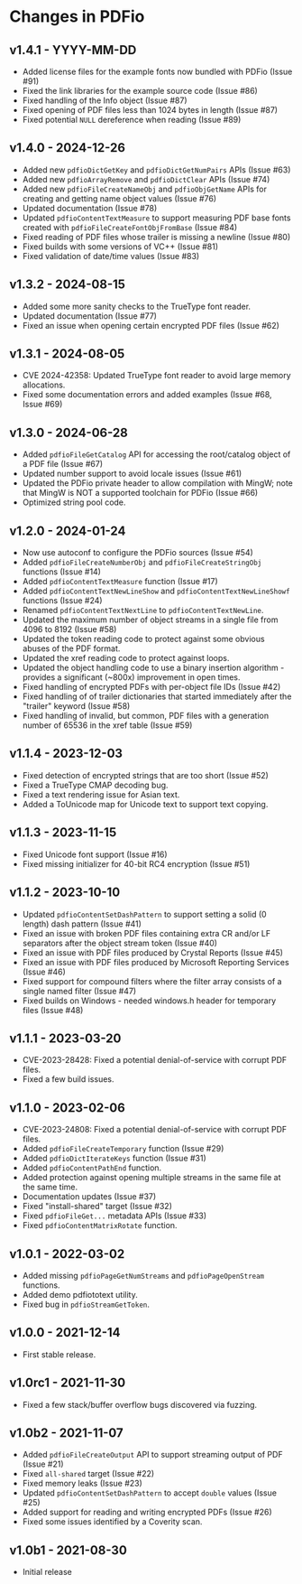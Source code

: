 Changes in PDFio
================


v1.4.1 - YYYY-MM-DD
-------------------

- Added license files for the example fonts now bundled with PDFio (Issue #91)
- Fixed the link libraries for the example source code (Issue #86)
- Fixed handling of the Info object (Issue #87)
- Fixed opening of PDF files less than 1024 bytes in length (Issue #87)
- Fixed potential `NULL` dereference when reading (Issue #89)


v1.4.0 - 2024-12-26
-------------------

- Added new `pdfioDictGetKey` and `pdfioDictGetNumPairs` APIs (Issue #63)
- Added new `pdfioArrayRemove` and `pdfioDictClear` APIs (Issue #74)
- Added new `pdfioFileCreateNameObj` and `pdfioObjGetName` APIs for creating and
  getting name object values (Issue #76)
- Updated documentation (Issue #78)
- Updated `pdfioContentTextMeasure` to support measuring PDF base fonts created
  with `pdfioFileCreateFontObjFromBase` (Issue #84)
- Fixed reading of PDF files whose trailer is missing a newline (Issue #80)
- Fixed builds with some versions of VC++ (Issue #81)
- Fixed validation of date/time values (Issue #83)


v1.3.2 - 2024-08-15
-------------------

- Added some more sanity checks to the TrueType font reader.
- Updated documentation (Issue #77)
- Fixed an issue when opening certain encrypted PDF files (Issue #62)


v1.3.1 - 2024-08-05
-------------------

- CVE 2024-42358: Updated TrueType font reader to avoid large memory
  allocations.
- Fixed some documentation errors and added examples (Issue #68, Issue #69)


v1.3.0 - 2024-06-28
-------------------

- Added `pdfioFileGetCatalog` API for accessing the root/catalog object of a
  PDF file (Issue #67)
- Updated number support to avoid locale issues (Issue #61)
- Updated the PDFio private header to allow compilation with MingW; note that
  MingW is NOT a supported toolchain for PDFio (Issue #66)
- Optimized string pool code.


v1.2.0 - 2024-01-24
-------------------

- Now use autoconf to configure the PDFio sources (Issue #54)
- Added `pdfioFileCreateNumberObj` and `pdfioFileCreateStringObj` functions
  (Issue #14)
- Added `pdfioContentTextMeasure` function (Issue #17)
- Added `pdfioContentTextNewLineShow` and `pdfioContentTextNewLineShowf`
  functions (Issue #24)
- Renamed `pdfioContentTextNextLine` to `pdfioContentTextNewLine`.
- Updated the maximum number of object streams in a single file from 4096 to
  8192 (Issue #58)
- Updated the token reading code to protect against some obvious abuses of the
  PDF format.
- Updated the xref reading code to protect against loops.
- Updated the object handling code to use a binary insertion algorithm -
  provides a significant (~800x) improvement in open times.
- Fixed handling of encrypted PDFs with per-object file IDs (Issue #42)
- Fixed handling of of trailer dictionaries that started immediately after the
  "trailer" keyword (Issue #58)
- Fixed handling of invalid, but common, PDF files with a generation number of
  65536 in the xref table (Issue #59)


v1.1.4 - 2023-12-03
-------------------

- Fixed detection of encrypted strings that are too short (Issue #52)
- Fixed a TrueType CMAP decoding bug.
- Fixed a text rendering issue for Asian text.
- Added a ToUnicode map for Unicode text to support text copying.


v1.1.3 - 2023-11-15
-------------------

- Fixed Unicode font support (Issue #16)
- Fixed missing initializer for 40-bit RC4 encryption (Issue #51)


v1.1.2 - 2023-10-10
-------------------

- Updated `pdfioContentSetDashPattern` to support setting a solid (0 length)
  dash pattern (Issue #41)
- Fixed an issue with broken PDF files containing extra CR and/or LF separators
  after the object stream token (Issue #40)
- Fixed an issue with PDF files produced by Crystal Reports (Issue #45)
- Fixed an issue with PDF files produced by Microsoft Reporting Services
  (Issue #46)
- Fixed support for compound filters where the filter array consists of a
  single named filter (Issue #47)
- Fixed builds on Windows - needed windows.h header for temporary files
  (Issue #48)


v1.1.1 - 2023-03-20
-------------------

- CVE-2023-28428: Fixed a potential denial-of-service with corrupt PDF files.
- Fixed a few build issues.


v1.1.0 - 2023-02-06
-------------------

- CVE-2023-24808: Fixed a potential denial-of-service with corrupt PDF files.
- Added `pdfioFileCreateTemporary` function (Issue #29)
- Added `pdfioDictIterateKeys` function (Issue #31)
- Added `pdfioContentPathEnd` function.
- Added protection against opening multiple streams in the same file at the
  same time.
- Documentation updates (Issue #37)
- Fixed "install-shared" target (Issue #32)
- Fixed `pdfioFileGet...` metadata APIs (Issue #33)
- Fixed `pdfioContentMatrixRotate` function.


v1.0.1 - 2022-03-02
-------------------

- Added missing `pdfioPageGetNumStreams` and `pdfioPageOpenStream` functions.
- Added demo pdfiototext utility.
- Fixed bug in `pdfioStreamGetToken`.


v1.0.0 - 2021-12-14
-------------------

- First stable release.


v1.0rc1 - 2021-11-30
--------------------

- Fixed a few stack/buffer overflow bugs discovered via fuzzing.


v1.0b2 - 2021-11-07
-------------------

- Added `pdfioFileCreateOutput` API to support streaming output of PDF
  (Issue #21)
- Fixed `all-shared` target (Issue #22)
- Fixed memory leaks (Issue #23)
- Updated `pdfioContentSetDashPattern` to accept `double` values (Issue #25)
- Added support for reading and writing encrypted PDFs (Issue #26)
- Fixed some issues identified by a Coverity scan.


v1.0b1 - 2021-08-30
-------------------

- Initial release
